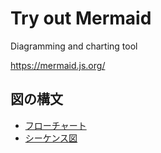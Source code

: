 # Try out Mermaid

Diagramming and charting tool

https://mermaid.js.org/

## 図の構文

- [フローチャート](./syntax/flowchart/)
- [シーケンス図](./syntax/sequenceDiagram/)
